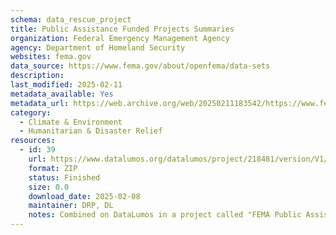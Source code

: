 ```yaml
---
schema: data_rescue_project 
title: Public Assistance Funded Projects Summaries
organization: Federal Emergency Management Agency
agency: Department of Homeland Security
websites: fema.gov
data_source: https://www.fema.gov/about/openfema/data-sets
description: 
last_modified: 2025-02-11
metadata_available: Yes
metadata_url: https://web.archive.org/web/20250211183542/https://www.fema.gov/openfema-data-page/public-assistance-funded-project-summaries-v1
category:
  - Climate & Environment 
  - Humanitarian & Disaster Relief 
resources:
  - id: 39
    url: https://www.datalumos.org/datalumos/project/218481/version/V1/view
    format: ZIP
    status: Finished
    size: 0.0
    download_date: 2025-02-08
    maintainer: DRP, DL
    notes: Combined on DataLumos in a project called "FEMA Public Assistance Dataset", mirroring grouping on OpenFEMA page
---
```

